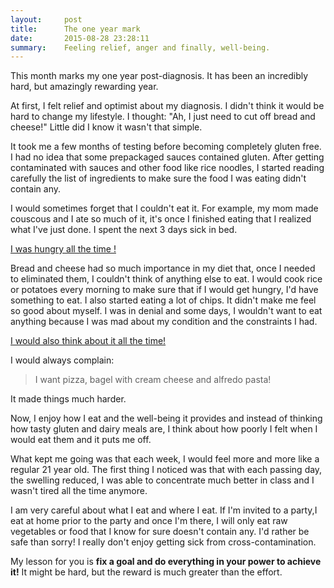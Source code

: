 ```yaml
---
layout:     post
title:      The one year mark
date:       2015-08-28 23:28:11
summary:    Feeling relief, anger and finally, well-being.  
---
```


This month marks my one year post-diagnosis. It has been an incredibly hard, but amazingly rewarding year.

At first, I felt relief and optimist about my diagnosis. I didn't think it would be hard to change my lifestyle. I thought: "Ah, I just need to cut off bread and cheese!" Little did I know it wasn't that simple.

It took me a few months of testing before becoming completely gluten free. I had no idea that some prepackaged sauces contained gluten. After getting contaminated with sauces and other food like rice noodles, I started reading carefully the list of ingredients to make sure the food I was eating didn't contain any. 

I would sometimes forget that I couldn't eat it. For example, my mom made couscous and I ate so much of it, it's once I finished eating that I realized what I've just done. I spent the next 3 days sick in bed.

<ins>I was hungry all the time !</ins>

Bread and cheese had so much importance in my diet that, once I needed to eliminated them, I couldn't think of anything else to eat. I would cook rice or potatoes every morning to make sure that if I would get hungry, I'd have something to eat. I also started eating a lot of chips. It didn't make me feel so good about myself. 
I was in denial and some days, I wouldn't want to eat anything because I was mad about my condition and the constraints I had.

<ins>I would also think about it all the time!</ins>

I would always complain:

> I want pizza, bagel with cream cheese and alfredo pasta!

It made things much harder. 

Now, I enjoy how I eat and the well-being it provides and instead of thinking how tasty gluten and dairy meals are, I think about how poorly I felt when I would eat them and it puts me off.  

What kept me going was that each week, I would feel more and more like a regular 21 year old. The first thing I noticed was that with each passing day, the swelling reduced, I was able to concentrate much better in class and I wasn't tired all the time anymore. 

I am very careful about what I eat and where I eat. If I'm invited to a party,I eat at home prior to the party and once I'm there, I will only eat raw vegetables or food that I know for sure doesn't contain any. I'd rather be safe than sorry! I really don't enjoy getting sick from cross-contamination. 

My lesson for you is **fix a goal and do everything in your power to achieve it!** It might be hard, but the reward is much greater than the effort.